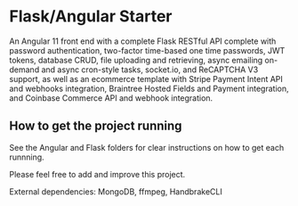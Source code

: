 # Flask/Angular Starter

An Angular 11 front end with a complete Flask RESTful API complete with password authentication, two-factor time-based one time passwords, JWT tokens, database CRUD, file uploading and retrieving, async emailing on-demand and async cron-style tasks, socket.io, and ReCAPTCHA V3 support, as well as an ecommerce template with Stripe Payment Intent API and webhooks integration, Braintree Hosted Fields and Payment integration, and Coinbase Commerce API and webhook integration.

## How to get the project running

See the Angular and Flask folders for clear instructions on how to get each runnning.

Please feel free to add and improve this project.

External dependencies: MongoDB, ffmpeg, HandbrakeCLI